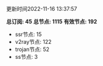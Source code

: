 更新时间2022-11-16 13:37:57

**总订阅: 45**
**总节点: 1115**
**有效节点: 192**
- ssr节点: 15
- v2ray节点: 122
- trojan节点: 52
- ss节点: 3
